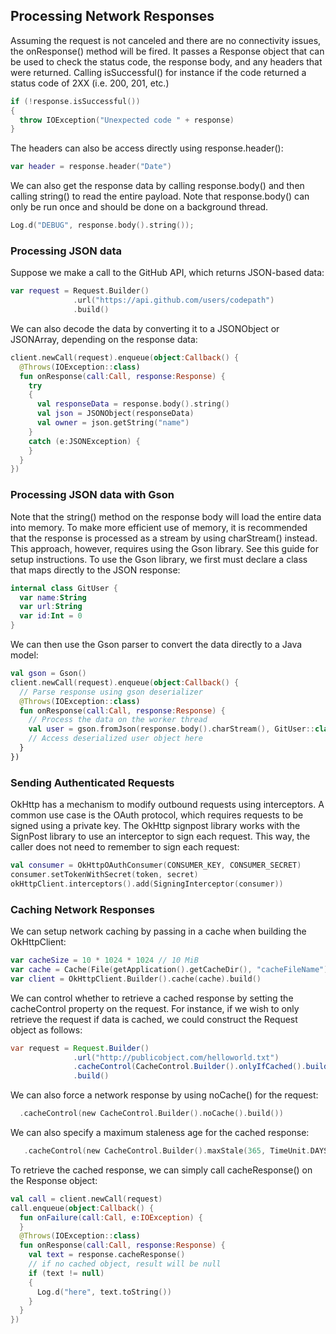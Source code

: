 ## Processing Network Responses
Assuming the request is not canceled and there are no connectivity issues, the onResponse() method will be fired. It passes a Response object that can be used to check the status code, the response body, and any headers that were returned. Calling isSuccessful() for instance if the code returned a status code of 2XX (i.e. 200, 201, etc.)
``` kotlin
if (!response.isSuccessful())
{
  throw IOException("Unexpected code " + response)
}
```
The headers can also be access directly using response.header():
``` kotlin
var header = response.header("Date")
```
We can also get the response data by calling response.body() and then calling string() to read the entire payload. Note that response.body() can only be run once and should be done on a background thread.
``` kotlin
Log.d("DEBUG", response.body().string());
```
### Processing JSON data
Suppose we make a call to the GitHub API, which returns JSON-based data:
``` kotlin
var request = Request.Builder()
              .url("https://api.github.com/users/codepath")
              .build()
```             
We can also decode the data by converting it to a JSONObject or JSONArray, depending on the response data:
``` kotlin
client.newCall(request).enqueue(object:Callback() {
  @Throws(IOException::class)
  fun onResponse(call:Call, response:Response) {
    try
    {
      val responseData = response.body().string()
      val json = JSONObject(responseData)
      val owner = json.getString("name")
    }
    catch (e:JSONException) {
    }
  }
})
```
### Processing JSON data with Gson
Note that the string() method on the response body will load the entire data into memory. To make more efficient use of memory, it is recommended that the response is processed as a stream by using charStream() instead. This approach, however, requires using the Gson library. See this guide for setup instructions.
To use the Gson library, we first must declare a class that maps directly to the JSON response:
``` kotlin
internal class GitUser {
  var name:String
  var url:String
  var id:Int = 0
}
```
We can then use the Gson parser to convert the data directly to a Java model:
``` kotlin
val gson = Gson()
client.newCall(request).enqueue(object:Callback() {
  // Parse response using gson deserializer
  @Throws(IOException::class)
  fun onResponse(call:Call, response:Response) {
    // Process the data on the worker thread
    val user = gson.fromJson(response.body().charStream(), GitUser::class.java)
    // Access deserialized user object here
  }
})
```
### Sending Authenticated Requests
OkHttp has a mechanism to modify outbound requests using interceptors. A common use case is the OAuth protocol, which requires requests to be signed using a private key. The OkHttp signpost library works with the SignPost library to use an interceptor to sign each request. This way, the caller does not need to remember to sign each request:
``` kotlin
val consumer = OkHttpOAuthConsumer(CONSUMER_KEY, CONSUMER_SECRET)
consumer.setTokenWithSecret(token, secret)
okHttpClient.interceptors().add(SigningInterceptor(consumer))
```
### Caching Network Responses
We can setup network caching by passing in a cache when building the OkHttpClient:
``` kotlin
var cacheSize = 10 * 1024 * 1024 // 10 MiB
var cache = Cache(File(getApplication().getCacheDir(), "cacheFileName"), cacheSize)
var client = OkHttpClient.Builder().cache(cache).build()
```
We can control whether to retrieve a cached response by setting the cacheControl property on the request. For instance, if we wish to only retrieve the request if data is cached, we could construct the Request object as follows:
``` java
var request = Request.Builder()
              .url("http://publicobject.com/helloworld.txt")
              .cacheControl(CacheControl.Builder().onlyIfCached().build())
              .build()
```                
We can also force a network response by using noCache() for the request:
``` kotlin
  .cacheControl(new CacheControl.Builder().noCache().build())        
```
We can also specify a maximum staleness age for the cached response:
``` kotlin
   .cacheControl(new CacheControl.Builder().maxStale(365, TimeUnit.DAYS).build())
   ```
To retrieve the cached response, we can simply call cacheResponse() on the Response object:
``` kotlin
val call = client.newCall(request)
call.enqueue(object:Callback() {
  fun onFailure(call:Call, e:IOException) {
  }
  @Throws(IOException::class)
  fun onResponse(call:Call, response:Response) {
    val text = response.cacheResponse()
    // if no cached object, result will be null
    if (text != null)
    {
      Log.d("here", text.toString())
    }
  }
})
```
